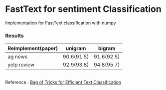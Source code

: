FastText for sentiment Classification
===============

Implementation for FastText classification with numpy

### Results
|Reimplement(paper)|unigram|bigram|
|---|---|---|
|ag news|90.6(91.5)|91.6(92.5)|
|yelp review|92.9(93.8)|94.8(95.7)|

<br>Reference : [Bag of Tricks for Efficient Text Classification](https://arxiv.org/pdf/1607.01759.pdf)
